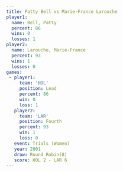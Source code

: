 ```yaml
---
title: Patty Bell vs Marie-France Larouche
player1:                      
  name: Bell, Patty           
  percent: 86                 
  wins: 0                     
  losses: 1                   
player2:                      
  name: Larouche, Marie-France
  percent: 93                 
  wins: 1                     
  losses: 0                   
games:
 - player1:        
     team: 'HOL'   
     position: Lead
     percent: 86   
     win: 0        
     loss: 1       
   player2:          
     team: 'LAR'     
     position: Fourth
     percent: 93     
     win: 1          
     loss: 0         
   event: Trials (Women)
   year: 2001           
   draw: Round Robin(8) 
   score: HOL 2 - LAR 6 
---
```

